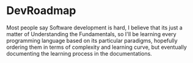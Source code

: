 # DevRoadmap
Most people say Software development is hard, I believe that its just a matter of Understanding the Fundamentals, so I'll be learning every programming language based on its particular paradigms, hopefully ordering them in terms of complexity and learning curve, but eventually documenting the learning process in the documentations.
